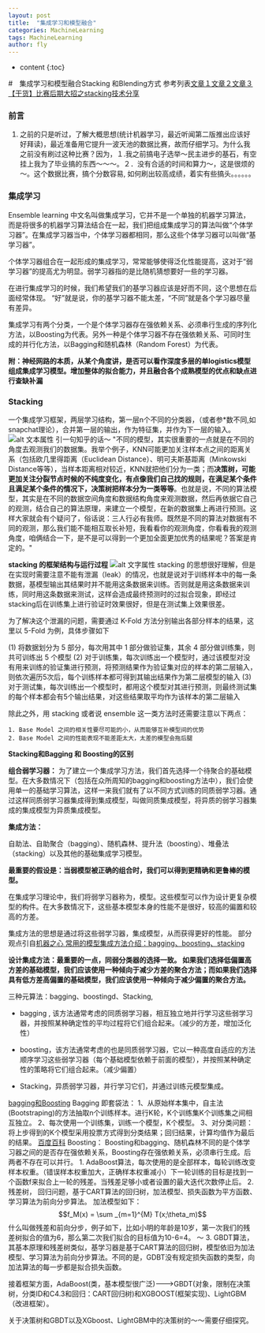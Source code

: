 ```yaml
---
layout: post
title:  "集成学习和模型融合"
categories: MachineLearning
tags: MachineLearning  
author: fly
---
```


* content
{:toc}

#　集成学习和模型融合Stacking 和Blending方式
参考列表[文章１](https://blog.csdn.net/maqunfi/article/details/82220115)[文章２](https://blog.csdn.net/xiao2cai3niao/article/details/80571021)[文章３](https://zhuanlan.zhihu.com/p/32896968)[【干货】比赛后期大招之stacking技术分享](https://zhuanlan.zhihu.com/p/27493821)
### 前言
1. 之前的只是听过，了解大概思想(统计机器学习，最近听闻第二版推出应该好好拜读)，最近准备用它提升一波天池的数据比赛，故而仔细学习。为什么我之前没有刷过这种比赛？因为，１.我之前搞电子选举～民主进步的基石，有空挂上我为了毕业搞的东西～～～。２．没有合适的时间和算力～，这是很烦的～。这个数据比赛，搞个分数容易, 如何刷出较高成绩，着实有些搞头。。。。。。
### 集成学习
  Ensemble learning 中文名叫做集成学习，它并不是一个单独的机器学习算法，而是将很多的机器学习算法结合在一起，我们把组成集成学习的算法叫做“个体学习器”。在集成学习器当中，个体学习器都相同，那么这些个体学习器可以叫做“基学习器”。

  个体学习器组合在一起形成的集成学习，常常能够使得泛化性能提高，这对于“弱学习器”的提高尤为明显。弱学习器指的是比随机猜想要好一些的学习器。

  在进行集成学习的时候，我们希望我们的基学习器应该是好而不同，这个思想在后面经常体现。 “好”就是说，你的基学习器不能太差，“不同”就是各个学习器尽量有差异。

  集成学习有两个分类，一个是个体学习器存在强依赖关系、必须串行生成的序列化方法，以Boosting为代表。另外一种是个体学习器不存在强依赖关系、可同时生成的并行化方法，以Bagging和随机森林（Random Forest）为代表。
  
  **附：神经网路的本质，从某个角度讲，是否可以看作深度多层的单logistics模型组成集成学习模型。增加整体的拟合能力，并且融合各个成熟模型的优点和缺点进行查缺补漏**
  
### Stacking
一个集成学习框架，两层学习结构，第一层n个不同的分类器，（或者参*数不同,如snapchat理论），合并第一层的输出，作为特征集，并作为下一层的输入。
![alt 文本属性](https://pic1.zhimg.com/v2-3c432375cfc93bf378c2394972d0ef2c_r.jpg)
引一句知乎的话～
"不同的模型，其实很重要的一点就是在不同的角度去观测我们的数据集。我举个例子，KNN可能更加关注样本点之间的距离关系（包括欧几里得距离（Euclidean Distance）、明可夫斯基距离（Minkowski Distance等等），当样本距离相对较近，KNN就把他们分为一类；而**决策树，可能更加关注分裂节点时候的不纯度变化，有点像我们自己找的规则，在满足某个条件且满足某个条件的情况下，决策树把样本分为一类等等**。也就是说，不同的算法模型，其实是在不同的数据空间角度和数据结构角度来观测数据，然后再依据它自己的观测，结合自己的算法原理，来建立一个模型，在新的数据集上再进行预测。这样大家就会有个疑问了，俗话说：三人行必有我师。既然是不同的算法对数据有不同的观测，那么我们能不能相互取长补短，我看看你的观测角度，你看看我的观测角度，咱俩结合一下，是不是可以得到一个更加全面更加优秀的结果呢？答案是肯定的。"

**stacking 的框架结构与运行过程**
![alt 文字属性](https://img-blog.csdn.net/20180604181011406?watermark/2/text/aHR0cHM6Ly9ibG9nLmNzZG4ubmV0L3hpYW8yY2FpM25pYW8=/font/5a6L5L2T/fontsize/400/fill/I0JBQkFCMA==/dissolve/70)
stacking 的思想很好理解，但是在实现时需要注意不能有泄漏（leak）的情况，也就是说对于训练样本中的每一条数据，基模型输出其结果时并不能用这条数据来训练。否则就是用这条数据来训练，同时用这条数据来测试，这样会造成最终预测时的过拟合现象，即经过stacking后在训练集上进行验证时效果很好，但是在测试集上效果很差。

为了解决这个泄漏的问题，需要通过 K-Fold 方法分别输出各部分样本的结果，这里以 5-Fold 为例，具体步骤如下

(1) 将数据划分为 5 部分，每次用其中 1 部分做验证集，其余 4 部分做训练集，则共可训练出 5 个模型
(2) 对于训练集，每次训练出一个模型时，通过该模型对没有用来训练的验证集进行预测，将预测结果作为验证集对应的样本的第二层输入，则依次遍历5次后，每个训练样本都可得到其输出结果作为第二层模型的输入
(3) 对于测试集，每次训练出一个模型时，都用这个模型对其进行预测，则最终测试集的每个样本都会有5个输出结果，对这些结果取平均作为该样本的第二层输入

除此之外，用 stacking 或者说 ensemble 这一类方法时还需要注意以下两点：

    1. Base Model 之间的相关性要尽可能的小，从而能够互补模型间的优势
    2. Base Model 之间的性能表现不能差距太大，太差的模型会拖后腿

**Stacking和Bagging 和 Boosting的区别**

**组合弱学习器：** 
                    为了建立一个集成学习方法，我们首先选择一个待聚合的基础模型。在大多数情况下（包括在众所周知的bagging和boosting方法中），我们会使用单一的基础学习算法，这样一来我们就有了以不同方式训练的同质弱学习器。通过这样同质弱学习器集成得到集成模型，叫做同质集成模型，将异质的弱学习器集成的集成模型为异质集成模型。

**集成方法：**

自助法、自助聚合（bagging）、随机森林、提升法（boosting）、堆叠法（stacking）以及其他的基础集成学习模型。

**最重要的假设是：当弱模型被正确的组合时，我们可以得到更精确和更鲁棒的模型。**

在集成学习理论中，我们将弱学习器称为，模型。这些模型可以作为设计更复杂模型的构件。在大多数情况下，这些基本模型本身的性能不是很好，较高的偏置和较高的方差。

集成方法的思想是通过将这些弱学习器，集成模型，从而获得更好的性能。
部分观点引自[机器之心 常用的模型集成方法介绍：bagging、boosting、stacking](https://baijiahao.baidu.com/s?id=1633580172255481867&wfr=spider&for=pc)

**设计集成方法：最重要的一点，同弱分类器的选择一致。 如果我们选择低偏置高方差的基础模型，我们应该使用一种倾向于减少方差的聚合方法；而如果我们选择具有低方差高偏置的基础模型，我们应该使用一种倾向于减少偏置的聚合方法。**

三种元算法：bagging、boostingd、Stacking,

- bagging , 该方法通常考虑的同质弱学习器，相互独立地并行学习这些弱学习器，并按照某种确定性的平均过程将它们组合起来。（减少的方差，增加泛化性）

- boosting，该方法通常考虑的也是同质弱学习器，它以一种高度自适应的方法顺序学习这些弱学习器（每个基础模型依赖于前面的模型），并按照某种确定性的策略将它们组合起来。（减少偏置）

- Stacking，异质弱学习器，并行学习它们，并通过训练元模型集成。

[bagging和Boosting](https://www.cnblogs.com/earendil/p/8872001.html) 
Bagging 即套袋法：
                1、从原始样本集中，自主法(Bootstraping)的方法抽取n个训练样本。进行K轮，K个训练集K个训练集之间相互独立。
                2、每次使用一个训练集，训练一个模型，K个模型。
                3、对分类问题：将上步得到的K个模型采用投票方式得到分类结果；回归结果，计算均值作为最后的结果。
[百度百科](https://www.cnblogs.com/earendil/p/8872001.html)
Boosting：
             Boosting和bagging、随机森林不同的是个体学习器之间的是否存在强依赖关系，Boosting存在强依赖关系，必须串行生成。后两者不存在可以并行。
            1. AdaBoost算法，每次使用的是全部样本，每轮训练改变样本权重。（错误样本权重加大，正确样本权重减小）下一轮训练的目标是找到一个函数f来拟合上一轮的残差。当残差足够小或者设置的最大迭代次数停止后。
            2. 残差树， 回归问题，基于CART算法的回归树，加法模型、损失函数为平方函数、学习算法为前向分步算法。
            加法模型如下：
            $$f_M(x) = \sum _{m=1}^{M} T(x;\theta_m)$$
            什么叫做残差和前向分步，例子如下，比如小明的年龄是10岁，第一次我们的残差树拟合的值为6，那么第二次我们拟合的目标值为10-6=4。
            ～
            3. GBDT算法，其基本原理和残差树类似，基学习器是基于CART算法的回归树，模型依旧为加法模型、学习算法为前向分步算法。不同的是，GDBT没有规定损失函数的类型，向加法算法的每一步都是拟合损失函数。

接着框架方面，AdaBoost(类，基本模型很广泛)--->GBDT(对象，限制在决策树，分类ID和C4.3和回归：CART回归树)和XGBOOST(框架实现)、LightGBM（改进框架）。

关于决策树和GBDT以及XGboost、LightGBM中的决策树的～～需要仔细探究。

